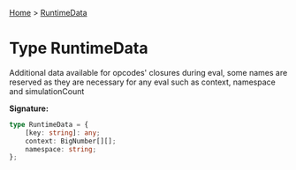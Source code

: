 [Home](../index.md) &gt; [RuntimeData](./runtimedata.md)

# Type RuntimeData

Additional data available for opcodes' closures during eval, some names are reserved as they are necessary for any eval such as context, namespace and simulationCount

<b>Signature:</b>

```typescript
type RuntimeData = {
    [key: string]: any;
    context: BigNumber[][];
    namespace: string;
};
```
